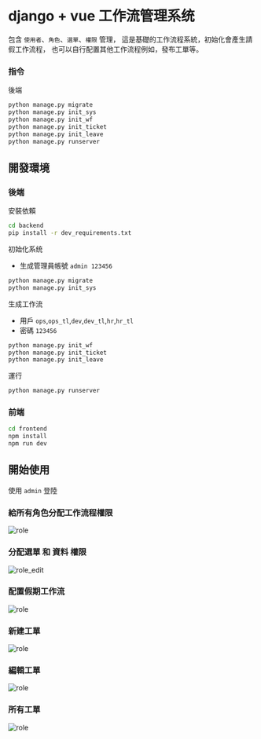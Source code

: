 # django + vue 工作流管理系统
包含 `使用者`、`角色`、`選單`、`權限` 管理， 這是基礎的工作流程系統，初始化會產生請假工作流程， 也可以自行配置其他工作流程例如，發布工單等。

[comment]: <> (- 后端model参考: [loonflow]&#40;https://github.com/blackholll/loonflow&#41;, 非常不错的一个项目)
[comment]: <> (- 前端设计参考: [花裤衩 vue-element-admin]&#40;https://github.com/PanJiaChen/vue-element-admin&#41;, 大神作品没得说)
### 指令
後端
```bash
python manage.py migrate
python manage.py init_sys
python manage.py init_wf
python manage.py init_ticket
python manage.py init_leave
python manage.py runserver
```
## 開發環境
### 後端
安裝依賴
```bash
cd backend
pip install -r dev_requirements.txt
```

初始化系统
- 生成管理員帳號 `admin 123456`
```bash
python manage.py migrate
python manage.py init_sys
```

生成工作流
- 用戶 `ops`,`ops_tl`,`dev`,`dev_tl`,`hr`,`hr_tl`
- 密碼 `123456`

```bash
python manage.py init_wf
python manage.py init_ticket
python manage.py init_leave
```

運行
```bash
python manage.py runserver
```

### 前端
```bash
cd frontend
npm install
npm run dev
```

## 開始使用
使用 `admin` 登陸
### 給所有角色分配工作流程權限
![role](https://github.com/itimor/one-workflow/raw/master/gifs/role.png)

### 分配選單 和 資料 權限
![role_edit](https://github.com/itimor/one-workflow/raw/master/gifs/role_edit.png)

### 配置假期工作流
![role](https://github.com/itimor/one-workflow/raw/master/gifs/leave.png)

### 新建工單
![role](https://github.com/itimor/one-workflow/raw/master/gifs/new.png)

### 編輯工單
![role](https://github.com/itimor/one-workflow/raw/master/gifs/edit.png)

### 所有工單
![role](https://github.com/itimor/one-workflow/raw/master/gifs/all.png)